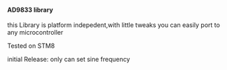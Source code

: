 #### AD9833 library

this Library is platform indepedent,with little tweaks you can easily port to any microcontroller

Tested on STM8

initial Release: only can set sine frequency



